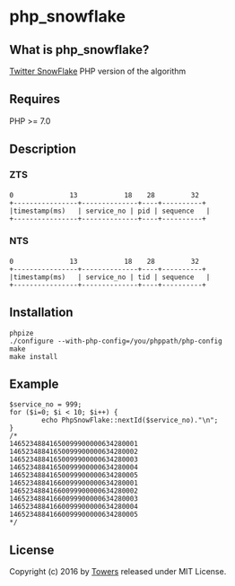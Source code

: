 # php_snowflake


## What is php_snowflake?

[Twitter SnowFlake](https://github.com/twitter/snowflake) PHP version of the algorithm

## Requires
PHP >= 7.0

## Description

### ZTS
```
0　　　　　　    13　　　　　　　18　  28　　　    32
+----------------+--------------+----+----------+
|timestamp(ms)   | service_no | pid | sequence   |
+----------------+--------------+----+----------+
```

### NTS
```
0　　　　　　    13　　　　　　　18　  28　　　    32
+----------------+--------------+----+----------+
|timestamp(ms)   | service_no | tid | sequence   |
+----------------+--------------+----+----------+
```

## Installation
```
phpize
./configure --with-php-config=/you/phppath/php-config
make
make install
```
## Example
```
$service_no = 999;
for ($i=0; $i < 10; $i++) { 
        echo PhpSnowFlake::nextId($service_no)."\n";
}
/*
14652348841650099900000634280001
14652348841650099900000634280002
14652348841650099900000634280003
14652348841650099900000634280004
14652348841650099900000634280005
14652348841660099900000634280001
14652348841660099900000634280002
14652348841660099900000634280003
14652348841660099900000634280004
14652348841660099900000634280005
*/
```
## License
Copyright (c) 2016 by [Towers](http://towers.pub) released under MIT License.


